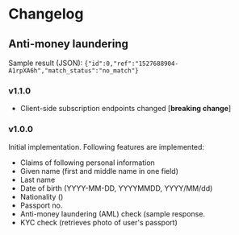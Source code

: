 # Changelog

## Anti-money laundering

Sample result (JSON):
  `{"id":0,"ref":"1527688904-A1rpXA6h","match_status":"no_match"}`

### v1.1.0

* Client-side subscription endpoints changed [**breaking change**]

### v1.0.0

Initial implementation. Following features are implemented:
* Claims of following personal information
 * Given name (first and middle name in one field)
 * Last name
 * Date of birth (YYYY-MM-DD, YYYYMMDD, YYYY/MM/dd)
 * Nationality ()
 * Passport no.
* Anti-money laundering (AML) check (sample response.
* KYC check (retrieves photo of user's passport)
